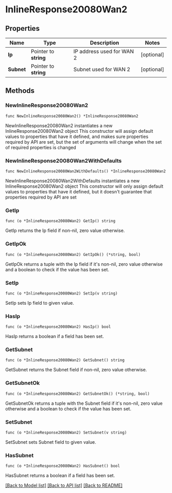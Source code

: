 # InlineResponse20080Wan2

## Properties

Name | Type | Description | Notes
------------ | ------------- | ------------- | -------------
**Ip** | Pointer to **string** | IP address used for WAN 2 | [optional] 
**Subnet** | Pointer to **string** | Subnet used for WAN 2 | [optional] 

## Methods

### NewInlineResponse20080Wan2

`func NewInlineResponse20080Wan2() *InlineResponse20080Wan2`

NewInlineResponse20080Wan2 instantiates a new InlineResponse20080Wan2 object
This constructor will assign default values to properties that have it defined,
and makes sure properties required by API are set, but the set of arguments
will change when the set of required properties is changed

### NewInlineResponse20080Wan2WithDefaults

`func NewInlineResponse20080Wan2WithDefaults() *InlineResponse20080Wan2`

NewInlineResponse20080Wan2WithDefaults instantiates a new InlineResponse20080Wan2 object
This constructor will only assign default values to properties that have it defined,
but it doesn't guarantee that properties required by API are set

### GetIp

`func (o *InlineResponse20080Wan2) GetIp() string`

GetIp returns the Ip field if non-nil, zero value otherwise.

### GetIpOk

`func (o *InlineResponse20080Wan2) GetIpOk() (*string, bool)`

GetIpOk returns a tuple with the Ip field if it's non-nil, zero value otherwise
and a boolean to check if the value has been set.

### SetIp

`func (o *InlineResponse20080Wan2) SetIp(v string)`

SetIp sets Ip field to given value.

### HasIp

`func (o *InlineResponse20080Wan2) HasIp() bool`

HasIp returns a boolean if a field has been set.

### GetSubnet

`func (o *InlineResponse20080Wan2) GetSubnet() string`

GetSubnet returns the Subnet field if non-nil, zero value otherwise.

### GetSubnetOk

`func (o *InlineResponse20080Wan2) GetSubnetOk() (*string, bool)`

GetSubnetOk returns a tuple with the Subnet field if it's non-nil, zero value otherwise
and a boolean to check if the value has been set.

### SetSubnet

`func (o *InlineResponse20080Wan2) SetSubnet(v string)`

SetSubnet sets Subnet field to given value.

### HasSubnet

`func (o *InlineResponse20080Wan2) HasSubnet() bool`

HasSubnet returns a boolean if a field has been set.


[[Back to Model list]](../README.md#documentation-for-models) [[Back to API list]](../README.md#documentation-for-api-endpoints) [[Back to README]](../README.md)


